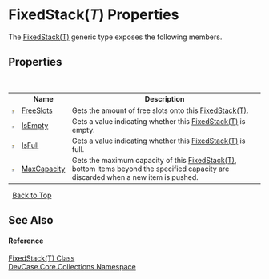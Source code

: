 # FixedStack(*T*) Properties
 

The <a href="T_DevCase_Core_Collections_FixedStack_1">FixedStack(T)</a> generic type exposes the following members.


## Properties
&nbsp;<table><tr><th></th><th>Name</th><th>Description</th></tr><tr><td>![Public property](media/pubproperty.gif "Public property")</td><td><a href="P_DevCase_Core_Collections_FixedStack_1_FreeSlots">FreeSlots</a></td><td>
Gets the amount of free slots onto this <a href="T_DevCase_Core_Collections_FixedStack_1">FixedStack(T)</a>.</td></tr><tr><td>![Public property](media/pubproperty.gif "Public property")</td><td><a href="P_DevCase_Core_Collections_FixedStack_1_IsEmpty">IsEmpty</a></td><td>
Gets a value indicating whether this <a href="T_DevCase_Core_Collections_FixedStack_1">FixedStack(T)</a> is empty.</td></tr><tr><td>![Public property](media/pubproperty.gif "Public property")</td><td><a href="P_DevCase_Core_Collections_FixedStack_1_IsFull">IsFull</a></td><td>
Gets a value indicating whether this <a href="T_DevCase_Core_Collections_FixedStack_1">FixedStack(T)</a> is full.</td></tr><tr><td>![Public property](media/pubproperty.gif "Public property")</td><td><a href="P_DevCase_Core_Collections_FixedStack_1_MaxCapacity">MaxCapacity</a></td><td>
Gets the maximum capacity of this <a href="T_DevCase_Core_Collections_FixedStack_1">FixedStack(T)</a>, bottom items beyond the specified capacity are discarded when a new item is pushed.</td></tr></table>&nbsp;
<a href="#fixedstack(*t*)-properties">Back to Top</a>

## See Also


#### Reference
<a href="T_DevCase_Core_Collections_FixedStack_1">FixedStack(T) Class</a><br /><a href="N_DevCase_Core_Collections">DevCase.Core.Collections Namespace</a><br />